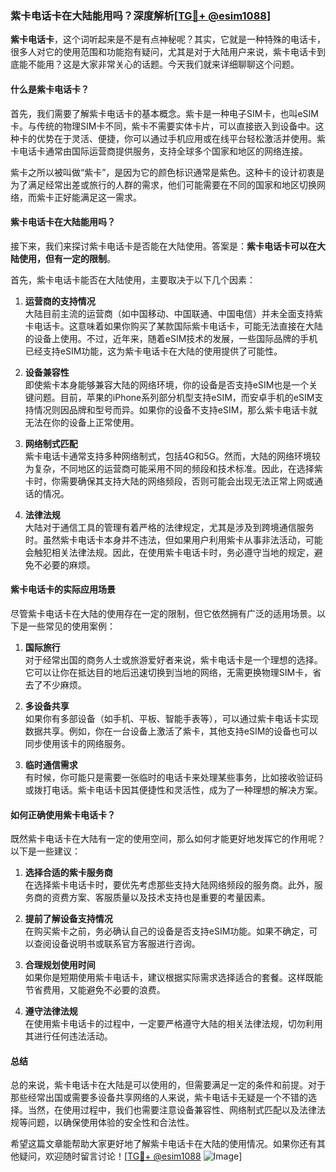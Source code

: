 ### 紫卡电话卡在大陆能用吗？深度解析[[TG💪+ @esim1088](https://t.me/s/esim1088)]

**紫卡电话卡**，这个词听起来是不是有点神秘呢？其实，它就是一种特殊的电话卡，很多人对它的使用范围和功能抱有疑问，尤其是对于大陆用户来说，紫卡电话卡到底能不能用？这是大家非常关心的话题。今天我们就来详细聊聊这个问题。

#### 什么是紫卡电话卡？

首先，我们需要了解紫卡电话卡的基本概念。紫卡是一种电子SIM卡，也叫eSIM卡。与传统的物理SIM卡不同，紫卡不需要实体卡片，可以直接嵌入到设备中。这种卡的优势在于灵活、便捷，你可以通过手机应用或在线平台轻松激活并使用。紫卡电话卡通常由国际运营商提供服务，支持全球多个国家和地区的网络连接。

紫卡之所以被叫做“紫卡”，是因为它的颜色标识通常是紫色。这种卡的设计初衷是为了满足经常出差或旅行的人群的需求，他们可能需要在不同的国家和地区切换网络，而紫卡正好能满足这一需求。

#### 紫卡电话卡在大陆能用吗？

接下来，我们来探讨紫卡电话卡是否能在大陆使用。答案是：**紫卡电话卡可以在大陆使用，但有一定的限制**。

首先，紫卡电话卡能否在大陆使用，主要取决于以下几个因素：

1. **运营商的支持情况**  
   大陆目前主流的运营商（如中国移动、中国联通、中国电信）并未全面支持紫卡电话卡。这意味着如果你购买了某款国际紫卡电话卡，可能无法直接在大陆的设备上使用。不过，近年来，随着eSIM技术的发展，一些国际品牌的手机已经支持eSIM功能，这为紫卡电话卡在大陆的使用提供了可能性。

2. **设备兼容性**  
   即使紫卡本身能够兼容大陆的网络环境，你的设备是否支持eSIM也是一个关键问题。目前，苹果的iPhone系列部分机型支持eSIM，而安卓手机的eSIM支持情况则因品牌和型号而异。如果你的设备不支持eSIM，那么紫卡电话卡就无法在你的设备上正常使用。

3. **网络制式匹配**  
   紫卡电话卡通常支持多种网络制式，包括4G和5G。然而，大陆的网络环境较为复杂，不同地区的运营商可能采用不同的频段和技术标准。因此，在选择紫卡时，你需要确保其支持大陆的网络频段，否则可能会出现无法正常上网或通话的情况。

4. **法律法规**  
   大陆对于通信工具的管理有着严格的法律规定，尤其是涉及到跨境通信服务时。虽然紫卡电话卡本身并不违法，但如果用户利用紫卡从事非法活动，可能会触犯相关法律法规。因此，在使用紫卡电话卡时，务必遵守当地的规定，避免不必要的麻烦。

#### 紫卡电话卡的实际应用场景

尽管紫卡电话卡在大陆的使用存在一定的限制，但它依然拥有广泛的适用场景。以下是一些常见的使用案例：

1. **国际旅行**  
   对于经常出国的商务人士或旅游爱好者来说，紫卡电话卡是一个理想的选择。它可以让你在抵达目的地后迅速切换到当地的网络，无需更换物理SIM卡，省去了不少麻烦。

2. **多设备共享**  
   如果你有多部设备（如手机、平板、智能手表等），可以通过紫卡电话卡实现数据共享。例如，你在一台设备上激活了紫卡，其他支持eSIM的设备也可以同步使用该卡的网络服务。

3. **临时通信需求**  
   有时候，你可能只是需要一张临时的电话卡来处理某些事务，比如接收验证码或拨打电话。紫卡电话卡因其便捷性和灵活性，成为了一种理想的解决方案。

#### 如何正确使用紫卡电话卡？

既然紫卡电话卡在大陆有一定的使用空间，那么如何才能更好地发挥它的作用呢？以下是一些建议：

1. **选择合适的紫卡服务商**  
   在选择紫卡电话卡时，要优先考虑那些支持大陆网络频段的服务商。此外，服务商的资费方案、客服质量以及技术支持也是重要的考量因素。

2. **提前了解设备支持情况**  
   在购买紫卡之前，务必确认自己的设备是否支持eSIM功能。如果不确定，可以查阅设备说明书或联系官方客服进行咨询。

3. **合理规划使用时间**  
   如果你是短期使用紫卡电话卡，建议根据实际需求选择适合的套餐。这样既能节省费用，又能避免不必要的浪费。

4. **遵守法律法规**  
   在使用紫卡电话卡的过程中，一定要严格遵守大陆的相关法律法规，切勿利用其进行任何违法活动。

#### 总结

总的来说，紫卡电话卡在大陆是可以使用的，但需要满足一定的条件和前提。对于那些经常出国或需要多设备共享网络的人来说，紫卡电话卡无疑是一个不错的选择。当然，在使用过程中，我们也需要注意设备兼容性、网络制式匹配以及法律法规等问题，以确保使用体验的安全性和合法性。

希望这篇文章能帮助大家更好地了解紫卡电话卡在大陆的使用情况。如果你还有其他疑问，欢迎随时留言讨论！[[TG💪+ @esim1088](https://t.me/s/esim1088) ![Image](https://i.postimg.cc/4NQfJmqS/Snipaste-2025-05-13-00-14-12.png)]
